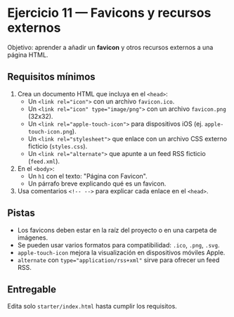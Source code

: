 # Ejercicio 11 — Favicons y recursos externos

Objetivo: aprender a añadir un **favicon** y otros recursos externos a una página HTML.

## Requisitos mínimos

1. Crea un documento HTML que incluya en el `<head>`:
   - Un `<link rel="icon">` con un archivo `favicon.ico`.
   - Un `<link rel="icon" type="image/png">` con un archivo `favicon.png` (32x32).
   - Un `<link rel="apple-touch-icon">` para dispositivos iOS (ej. `apple-touch-icon.png`).
   - Un `<link rel="stylesheet">` que enlace con un archivo CSS externo ficticio (`styles.css`).
   - Un `<link rel="alternate">` que apunte a un feed RSS ficticio (`feed.xml`).
2. En el `<body>`:
   - Un `h1` con el texto: "Página con Favicon".
   - Un párrafo breve explicando qué es un favicon.
3. Usa comentarios `<!-- -->` para explicar cada enlace en el `<head>`.

## Pistas

- Los favicons deben estar en la raíz del proyecto o en una carpeta de imágenes.
- Se pueden usar varios formatos para compatibilidad: `.ico`, `.png`, `.svg`.
- `apple-touch-icon` mejora la visualización en dispositivos móviles Apple.
- `alternate` con `type="application/rss+xml"` sirve para ofrecer un feed RSS.

## Entregable

Edita solo `starter/index.html` hasta cumplir los requisitos.
